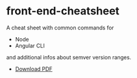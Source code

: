 # front-end-cheatsheet

A cheat sheet with common commands for

* Node
* Angular CLI

and additional infos about semver version ranges.

* [Download PDF](https://github.com/markusfalk/front-end-cheatsheet/blob/master/pdf/front-end-cheat-sheet.pdf?raw=true)
